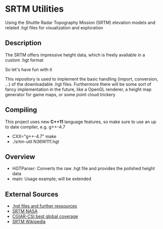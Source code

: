 SRTM Utilities
==============

Using the Shuttle Radar Topography Mission (SRTM) elevation models and related .hgt files for visualization and exploration


Description
-----------

The SRTM offers impressive height data, which is freely available in a custom .hgt format

So let's have fun with it

This repository is used to implement the basic handling (import, conversion, ...) of the downloadable .hgt files.
Furthermore there will be some sort of fancy implementation in the future, like a OpenGL renderer, a height map generator for game maps, or some point cloud trickery


Compiling
---------

This project uses new __C++11__ language features, so make sure to use an up to date compiler, e.g. g++-4.7

  * CXX="g++-4.7" make
  * ./srtm-util N36W111.hgt


Overview
--------

  * HGTParser: Converts the raw .hgt file and provides the polished height data
  * main: Usage example; will be extended


External Sources
----------------

  * [.hgt files and further ressources](http://dds.cr.usgs.gov/srtm/)
  * [SRTM NASA](http://www2.jpl.nasa.gov/srtm/)
  * [CGIAR-CSI best global coverage](http://srtm.csi.cgiar.org/SELECTION/inputCoord.asp)
  * [SRTM Wikipedia](https://en.wikipedia.org/wiki/SRTM)
